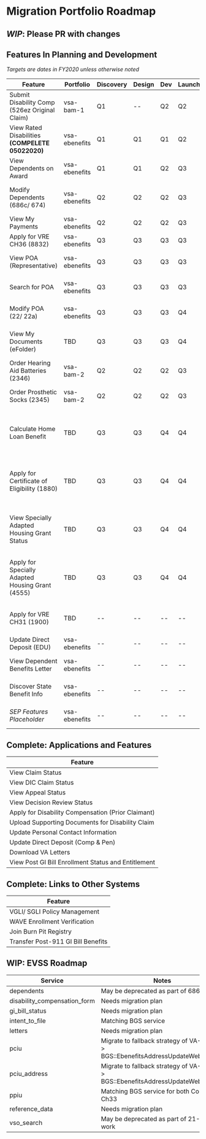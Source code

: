 # Migration Portfolio Roadmap

## _WIP_: Please PR with changes

## Features In Planning and Development

_Targets are dates in FY2020 unless otherwise noted_

| Feature                                             | Portfolio     | Discovery | Design    | Dev       | Launch    | Notes 
| --------------------------------------------------- | ------------- | --------- | --------- | --------- | --------- | -----
| Submit Disability Comp (526ez Original Claim)       | vsa-bam-1     | Q1        | --        | Q2        | Q2        | Blocked by MPI updates
| View Rated Disabilities **(COMPELETE 05022020)**    | vsa-ebenefits | Q1        | Q1        | Q1        | Q2        | Launch on EVSS; redev to BGS Q3
| View Dependents on Award                            | vsa-ebenefits | Q1        | Q1        | Q2        | Q3        | Launch with Modify
| Modify Dependents (686c/ 674)                       | vsa-ebenefits | Q2        | Q2        | Q2        | Q3        | New dev on full 2018 686c (EBN using 2014 686c)
| View My Payments                                    | vsa-ebenefits | Q2        | Q2        | Q2        | Q3        | BGS integration
| Apply for VRE CH36 (8832)                           | vsa-ebenefits | Q3        | Q3        | Q3        | Q3        | Submit to Central Mail
| View POA (Representative)                           | vsa-ebenefits | Q3        | Q3        | Q3        | Q3        | Lighthouse integration (BGS)
| Search for POA                                      | vsa-ebenefits | Q3        | Q3        | Q3        | Q3        | Lighthouse integration (OGC System)
| Modify POA (22/ 22a)                                | vsa-ebenefits | Q3        | Q3        | Q3        | Q4        | Lighthouse integration (BGS)
| View My Documents (eFolder)                         | TBD           | Q3        | Q3        | Q3        | Q4        | VBMS integration, may parallel DMC effort
| Order Hearing Aid Batteries (2346)                  | vsa-bam-2     | Q2        | Q2        | Q2        | Q3        | New DLC integration required
| Order Prosthetic Socks (2345)                       | vsa-bam-2     | Q2        | Q2        | Q2        | Q3        | New DLC integration required
| Calculate Home Loan Benefit                         | TBD           | Q3        | Q3        | Q4        | Q4        | Requires Discovery, possible new LGY integration required
| Apply for Certificate of Eligibility (1880)         | TBD           | Q3        | Q3        | Q4        | Q4        | Requires Discovery, possible new LGY integration required
| View Specially Adapted Housing Grant Status         | TBD           | Q3        | Q3        | Q4        | Q4        | Requires Discovery, possible new LGY integration required
| Apply for Specially Adapted Housing Grant (4555)    | TBD           | Q3        | Q3        | Q4        | Q4        | Requires Discovery, possible new LGY integration required
| Apply for VRE CH31 (1900)                           | TBD           | --        | --        | --        | --        | Possible new VRE integration required
| Update Direct Deposit (EDU)                         | vsa-ebenefits | --        | --        | --        | --        | BGS Integration
| View Dependent Benefits Letter                      | vsa-ebenefits | --        | --        | --        | --        | Requires Discovery and Documentation
| Discover State Benefit Info                         | vsa-ebenefits | --        | --        | --        | --        | Requires Discovery and Documentation
| _SEP Features Placeholder_                          | vsa-ebenefits | --        | --        | --        | --        | Requires Discovery and Documentation


## Complete: Applications and Features

| Feature
| ------
| View Claim Status
| View DIC Claim Status 
| View Appeal Status                         
| View Decision Review Status                    
| Apply for Disability Compensation (Prior Claimant)
| Upload Supporting Documents for Disability Claim
| Update Personal Contact Information 
| Update Direct Deposit (Comp & Pen)
| Download VA Letters
| View Post GI Bill Enrollment Status and Entitlement

## Complete: Links to Other Systems

| Feature
| ------
| VGLI/ SGLI Policy Management
| WAVE Enrollment Verification
| Join Burn Pit Registry
| Transfer Post-911 GI Bill Benefits

## WIP: EVSS Roadmap

| Service                                             |  Notes 
| --------------------------------------------------- | -----
| dependents                                          | May be deprecated as part of 686c work
| disability_compensation_form                        | Needs migration plan
| gi_bill_status                                      | Needs migration plan
| intent_to_file                                      | Matching BGS service
| letters                                             | Needs migration plan
| pciu                                                | Migrate to fallback strategy of VA-Profile > BGS::EbenefitsAddressUpdateWebService
| pciu_address                                        | Migrate to fallback strategy of VA-Profile > BGS::EbenefitsAddressUpdateWebService
| ppiu                                                | Matching BGS service for both Comp and Ch33
| reference_data                                      | Needs migration plan
| vso_search                                          | May be deprecated as part of 21-22/a work


